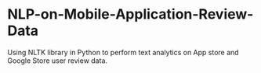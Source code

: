 # NLP-on-Mobile-Application-Review-Data
Using NLTK library in Python to perform text analytics on App store and Google Store user review data.
